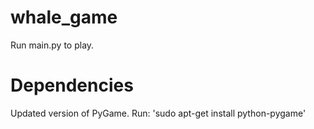 # whale_game
Run main.py to play.

# Dependencies
Updated version of PyGame. Run:
'sudo apt-get install python-pygame'
